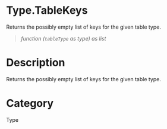 ﻿# Type.TableKeys
Returns the possibly empty list of keys for the given table type.
> _function (<code>tableType</code> as type) as list_
# Description 
Returns the possibly empty list of keys for the given table type.

# Category 
Type
